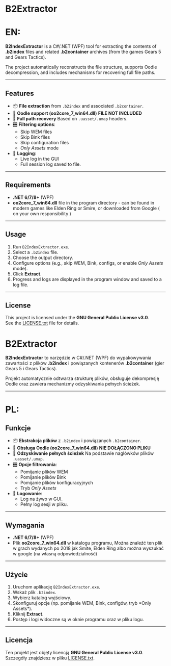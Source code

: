 # B2Extractor

# EN:


**B2IndexExtractor** is a C#/.NET (WPF) tool for extracting the contents of **.b2index** files and related **.b2container** archives (from the games Gears 5 and Gears Tactics).  

The project automatically reconstructs the file structure, supports Oodle decompression, and includes mechanisms for recovering full file paths.

---

## Features

- 📦 **File extraction** from `.b2index` and associated `.b2container`.
- 🔄 **Oodle support (oo2core_7_win64.dll)**  **FILE NOT INCLUDED**
- 📂 **Full path recovery** Based on `.uasset/.umap` headers.
- 🎛️ **Filtering options**:
  - Skip WEM files
  - Skip Bink files
  - Skip configuration files
  - *Only Assets* mode
- 📝 **Logging**:
  - Live log in the GUI
  - Full session log saved to file.

---

## Requirements

- **.NET 6/7/8+** (WPF)
- **oo2core_7_win64.dll** file in the program directory - can be found in modern games like Elden Ring or Smire, or downloaded from Google ( on your own responsibility )

---

## Usage

1. Run `B2IndexExtractor.exe`.
2. Select a `.b2index` file.
3. Choose the output directory.
4. Configure options (e.g., skip WEM, Bink, configs, or enable *Only Assets* mode).
5. Click **Extract**.
6. Progress and logs are displayed in the program window and saved to a log file.

---

## License

This project is licensed under the **GNU General Public License v3.0**.  
See the [LICENSE.txt](LICENSE.txt) file for details.

# B2Extractor



**B2IndexExtractor** to narzędzie w C#/.NET (WPF) do wypakowywania zawartości z plików **.b2index** i powiązanych kontenerów **.b2container** (gier Gears 5 i Gears Tactics).  

Projekt automatycznie odtwarza strukturę plików, obsługuje dekompresję Oodle oraz zawiera mechanizmy odzyskiwania pełnych ścieżek.



---

# PL:


## Funkcje

- 📦 **Ekstrakcja plików** z `.b2index` i powiązanych `.b2container`.
- 🔄 **Obsługa Oodle (oo2core_7_win64.dll)** **NIE DOŁĄCZONO PLIKU**
- 📂 **Odzyskiwanie pełnych ścieżek** Na podstawie nagłówków plików `.uasset/.umap`.
- 🎛️ **Opcje filtrowania**:
	- Pomijanie plików WEM
	- Pomijanie plików Bink
	- Pomijanie plików konfiguracyjnych
	- Tryb *Only Assets*
- 📝 **Logowanie**:
	- Log na żywo w GUI.
	- Pełny log sesji w pliku.

---

## Wymagania

- **.NET 6/7/8+** (WPF)
- Plik **oo2core_7_win64.dll** w katalogu programu, Można znaleźć ten plik w grach wydanych po 2018 jak Smite, Elden Ring albo można wyszukać w google (na własną odpowiedzialność)

---

## Użycie

1. Uruchom aplikację `B2IndexExtractor.exe`.
2. Wskaż plik `.b2index`.
3. Wybierz katalog wyjściowy.
4. Skonfiguruj opcje (np. pomijanie WEM, Bink, configów, tryb \*Only Assets\*).
5. Kliknij **Extract**.
6. Postęp i logi widoczne są w oknie programu oraz w pliku logu.

---

## Licencja

Ten projekt jest objęty licencją **GNU General Public License v3.0**.  
Szczegóły znajdziesz w pliku [LICENSE.txt](LICENSE.txt).



